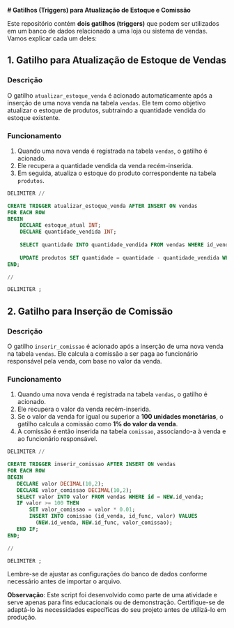 **# Gatilhos (Triggers) para Atualização de Estoque e Comissão**

Este repositório contém **dois gatilhos (triggers)** que podem ser utilizados em um banco de dados relacionado a uma loja ou sistema de vendas. Vamos explicar cada um deles:

## 1. Gatilho para Atualização de Estoque de Vendas

### Descrição
O gatilho `atualizar_estoque_venda` é acionado automaticamente após a inserção de uma nova venda na tabela `vendas`. Ele tem como objetivo atualizar o estoque de produtos, subtraindo a quantidade vendida do estoque existente.

### Funcionamento
1. Quando uma nova venda é registrada na tabela `vendas`, o gatilho é acionado.
2. Ele recupera a quantidade vendida da venda recém-inserida.
3. Em seguida, atualiza o estoque do produto correspondente na tabela `produtos`.

```sql
DELIMITER //

CREATE TRIGGER atualizar_estoque_venda AFTER INSERT ON vendas
FOR EACH ROW 
BEGIN 
    DECLARE estoque_atual INT;
    DECLARE quantidade_vendida INT;
    
    SELECT quantidade INTO quantidade_vendida FROM vendas WHERE id_venda = NEW.id_venda;
    
    UPDATE produtos SET quantidade = quantidade - quantidade_vendida WHERE id_prod = NEW.id_produtos;
END;

//

DELIMITER ;
```

## 2. Gatilho para Inserção de Comissão

### Descrição
O gatilho `inserir_comissao` é acionado após a inserção de uma nova venda na tabela `vendas`. Ele calcula a comissão a ser paga ao funcionário responsável pela venda, com base no valor da venda.

### Funcionamento
1. Quando uma nova venda é registrada na tabela `vendas`, o gatilho é acionado.
2. Ele recupera o valor da venda recém-inserida.
3. Se o valor da venda for igual ou superior a **100 unidades monetárias**, o gatilho calcula a comissão como **1% do valor da venda**.
4. A comissão é então inserida na tabela `comissao`, associando-a à venda e ao funcionário responsável.

```sql
DELIMITER //

CREATE TRIGGER inserir_comissao AFTER INSERT ON vendas
FOR EACH ROW 
BEGIN 
   DECLARE valor DECIMAL(10,2);
   DECLARE valor_comissao DECIMAL(10,2);
   SELECT valor INTO valor FROM vendas WHERE id = NEW.id_venda;
   IF valor >= 100 THEN 
       SET valor_comissao = valor * 0.01;
       INSERT INTO comissao (id_venda, id_func, valor) VALUES
         (NEW.id_venda, NEW.id_func, valor_comissao);
   END IF;
END;

//

DELIMITER ;
```

Lembre-se de ajustar as configurações do banco de dados conforme necessário antes de importar o arquivo.

**Observação**: Este script foi desenvolvido como parte de uma atividade e serve apenas para fins educacionais ou de demonstração. Certifique-se de adaptá-lo às necessidades específicas do seu projeto antes de utilizá-lo em produção.
